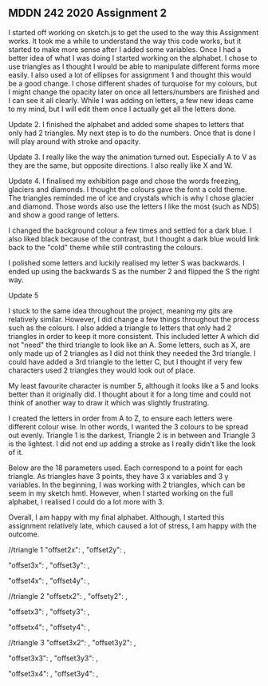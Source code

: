 ## MDDN 242 2020 Assignment 2




I started off working on sketch.js to get the used to the way this Assignment works. It took me a while to understand the way this code works, but it started to make more sense after I added some variables. Once I had a better idea of what I was doing I started working on the alphabet. I chose to use triangles as I thought I would be able to manipulate different forms more easily. I also used a lot of ellipses for assignment 1 and thought this would be a good change. I chose different shades of turquoise for my colours, but I might change the opacity later on once all letters/numbers are finished and I can see it all clearly. While I was adding on letters, a few new ideas came to my mind, but I will edit them once I actually get all the letters done.

 Update 2.
 I finished the alphabet and added some shapes to letters that only had 2 triangles. My next step is to do the numbers. Once that is done I will play around with stroke and opacity.

Update 3.
I really like the way the animation turned out. Especially A to V as they are the same, but opposite directions. I also really like X and W.

Update 4.
I finalised my exhibition page and chose the words freezing, glaciers and diamonds. I thought the colours gave the font a cold theme. The triangles reminded me of ice and crystals which is why I chose glacier and diamond. Those words also use the letters I like the most (such as NDS) and show a good range of letters.

I changed the background colour a few times and settled for a dark blue. I also liked black because of the contrast, but I thought a dark blue would link back to the "cold" theme while still contrasting the colours.

I polished some letters and luckily realised my letter S was backwards. I ended up using the backwards S as the number 2 and flipped the S the right way.

Update 5

I stuck to the same idea throughout the project, meaning my gits are relatively similar. However, I did change a few things throughout the process such as the colours. I also added a triangle to letters that only had 2 triangles in order to keep it more consistent. This included letter A which did not "need" the third triangle to look like an A. Some letters, such as X, are only made up of 2 triangles as I did not think they needed the 3rd triangle. I could have added a 3rd triangle to the letter C, but I thought if very few characters used 2 triangles they would look out of place.

My least favourite character is number 5, although it looks like a 5 and looks better than it originally did. I thought about it for a long time and could not think of another way to draw it which was slightly frustrating.

I created the letters in order from A to Z, to ensure each letters were different colour wise. In other words, I wanted the 3 colours to be spread out evenly. Triangle 1 is the darkest, Triangle 2 is in between and Triangle 3 is the lightest. I did not end up adding a stroke as I really didn't like the look of it.

Below are the 18 parameters used. Each correspond to a point for each triangle. As triangles have 3 points, they have 3 x variables and 3 y variables. In the beginning, I was working with 2 triangles, which can be seem in my sketch hmtl. However, when I started working on the full alphabet, I realised I could do a lot more with 3.

Overall, I am happy with my final alphabet. Although, I started this assignment relatively late, which caused a lot of stress, I am happy with the outcome.

//triangle 1
"offset2x": ,
"offset2y": ,

"offset3x": ,
"offset3y": ,

"offset4x": ,
"offset4y": ,

//triangle 2
"offsetx2": ,
"offsety2": ,

"offsetx3": ,
"offsety3": ,

"offsetx4": ,
"offsety4": ,

//triangle 3
"offset3x2": ,
"offset3y2": ,

"offset3x3": ,
"offset3y3": ,

"offset3x4": ,
"offset3y4": ,
